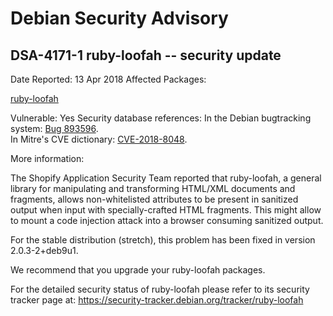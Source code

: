 
Debian Security Advisory
========================


DSA-4171-1 ruby-loofah -- security update
-----------------------------------------



Date Reported:
13 Apr 2018
Affected Packages:

[ruby-loofah](https://packages.debian.org/src:ruby-loofah)

Vulnerable:
Yes
Security database references:
In the Debian bugtracking system: [Bug 893596](https://bugs.debian.org/cgi-bin/bugreport.cgi?bug=893596).  
In Mitre's CVE dictionary: [CVE-2018-8048](https://security-tracker.debian.org/tracker/CVE-2018-8048).  

More information:

The Shopify Application Security Team reported that ruby-loofah, a
general library for manipulating and transforming HTML/XML documents and
fragments, allows non-whitelisted attributes to be present in sanitized
output when input with specially-crafted HTML fragments. This might
allow to mount a code injection attack into a browser consuming
sanitized output.


For the stable distribution (stretch), this problem has been fixed in
version 2.0.3-2+deb9u1.


We recommend that you upgrade your ruby-loofah packages.


For the detailed security status of ruby-loofah please refer to its
security tracker page at:
<https://security-tracker.debian.org/tracker/ruby-loofah>






